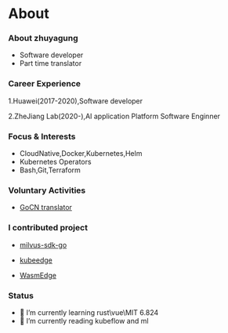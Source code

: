 # About


### About zhuyagung

- Software developer
- Part time translator



### Career Experience

1.Huawei(2017-2020),Software developer

2.ZheJiang Lab(2020-),AI application Platform Software Enginner



### Focus & Interests

- CloudNative,Docker,Kubernetes,Helm
- Kubernetes Operators
- Bash,Git,Terraform



### Voluntary Activities

- [GoCN  translator](https://github.com/gocn/translator)



### I contributed project 

- [milvus-sdk-go](https://github.com/milvus-io/milvus-sdk-go)

- [kubeedge](https://github.com/kubeedge/kubeedge)
- [WasmEdge](https://github.com/WasmEdge/WasmEdge)



### Status

- 🌱 I’m currently learning rust\vue\MIT 6.824
-  🌱 I’m currently reading kubeflow and ml


